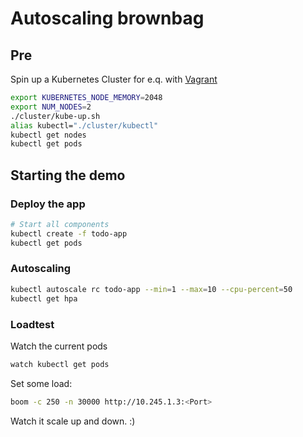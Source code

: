 # Autoscaling brownbag

## Pre

Spin up a Kubernetes Cluster for e.q. with [Vagrant](https://github.com/kubernetes/kubernetes/blob/v1.2.4/docs/devel/developer-guides/vagrant.md)

```bash
export KUBERNETES_NODE_MEMORY=2048
export NUM_NODES=2
./cluster/kube-up.sh
alias kubectl="./cluster/kubectl"
kubectl get nodes
kubectl get pods
```

## Starting the demo

### Deploy the app

```bash
# Start all components
kubectl create -f todo-app
kubectl get pods
```

### Autoscaling

```bash
kubectl autoscale rc todo-app --min=1 --max=10 --cpu-percent=50
kubectl get hpa
```

### Loadtest

Watch the current pods

```bash
watch kubectl get pods
```

Set some load:

```bash
boom -c 250 -n 30000 http://10.245.1.3:<Port>
```

Watch it scale up and down. :)
